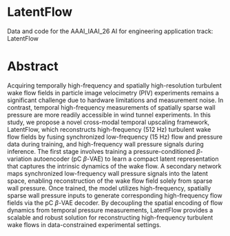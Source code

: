 # LatentFlow
Data and code for the AAAI_IAAI_26 AI for engineering application track: LatentFlow
# Abstract
Acquiring temporally high-frequency and spatially high-resolution turbulent wake flow fields in particle image velocimetry (PIV) experiments remains a significant challenge due to hardware limitations and measurement noise. In contrast, temporal high-frequency measurements of spatially sparse wall pressure are more readily accessible in wind tunnel experiments. In this study, we propose a novel cross-modal temporal upscaling framework, LatentFlow, which reconstructs high-frequency (512 Hz) turbulent wake flow fields by fusing synchronized low-frequency (15 Hz) flow and pressure data during training, and high-frequency wall pressure signals during inference. The first stage involves training a pressure-conditioned $\beta$-variation autoencoder (pC $\beta$-VAE) to learn a compact latent representation that captures the intrinsic dynamics of the wake flow. A secondary network maps synchronized low-frequency wall pressure signals into the latent space, enabling reconstruction of the wake flow field solely from sparse wall pressure. Once trained, the model utilizes high-frequency, spatially sparse wall pressure inputs to generate corresponding high-frequency flow fields via the pC $\beta$-VAE decoder. By decoupling the spatial encoding of flow dynamics from temporal pressure measurements, LatentFlow provides a scalable and robust solution for reconstructing high-frequency turbulent wake flows in data-constrained experimental settings.
